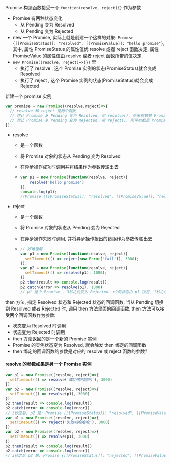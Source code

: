 Promise 构造函数接受一个 `function(resolve, reject){}` 作为参数

- Promise 有两种状态变化
  - 从 Pending 变为 Resolved
  - 从 Pending 变为 Rejected
- new 一个 Promise, 实际上就是创建一个这样的对象: `Promise {[[PromiseStatus]]: "resolved", [[PromiseValue]]: "hello promise"}`, 其中, 属性 PromiseStatus 的属性值优 resolve 或者 reject 函数决定, 属性 PromiseValue 的属性值由 resolve 或者 reject 函数所带的值决定.
- `new Promise((resolve, reject)=>{})` 里
  - 执行了 resolve , 这个 Promise 实例的状态(PromiseStatus)就会变成 Resolved
  - 执行了 reject , 这个 Promise 实例的状态(PromiseStatus)就会变成 Rejected

新建一个 promise 实例

```javascript
var promise = new Promise((resolve,reject)=>{
  // resolve 和 reject 是两个函数
  // 想让 Promise 从 Pending 变为 Resolved, 用 resolve(), 所带参数是 Promise 对象中 PromiseValue 属性的值
  // 想让 Promise 从 Pending 变为 Rejected, 用 reject(), 所带参数是 Promise 对象中 PromiseValue 属性的值
});
```

- resolve 
  - 是一个函数

  - 将 Promise 对象的状态从 Pending 变为 Resolved

  - 在异步操作成功时调用并将结果作为参数传递出去

  - ```javascript
    var p1 = new Promise(function(resolve, reject){
        resolve('hello promise')
    });
    console.log(p1);
    //Promise {[[PromiseStatus]]: "resolved", [[PromiseValue]]: "hello promise"}
    ```
- reject 
  - 是一个函数

  - 将 Promise 对象的状态从 Pending 变为 Rejected 

  - 在异步操作失败时调用, 并将异步操作报出的错误作为参数传递出去

  - ```javascript
    // 好难理解
    var p1 = new Promise(function(resolve, reject){
      setTimeout(() => reject(new Error('fail')), 3000);
    });
    var p2 = new Promise(function(resolve, reject){
      setTimeout(() => resolve(p1), 1000);
    })
    p2.then(result => console.log(result));
    p2.catch(error => resolve(p1), 1000)
    // p1 是个 Promise , 3秒之后变为 Rejected. p2的状态由 p1 决定, 1秒之后, p2 调用 resolved 方法, 但是此时 p1 的状态还没有改变, 因此 p2 的状态也不会改变. 又过了 2 秒, p1 变为 Rejected , p2 也跟着变为 Rejected. 
    ```

then 方法, 指定 Resolved 状态和 Rejected 状态的回调函数,  当从 Pending 切换到 Resolved 或者 Rejected 时, 调用 then 方法里面的回调函数. then 方法可以接受两个回调函数作为参数:

- 状态变为 Resolved 时调用
- 状态变为 Rejected 时调用
- then 方法返回的是一个新的 Promise 实例
- Promise 的实例状态变为 Resolved, 就会触发 then 绑定的回调函数
- then 绑定的回调函数的参数是对应的 resolve 或 reject 函数的参数? 


#### resolve 的参数如果是另一个 Promise 实例

```javascript
var p1 = new Promise((resolve, reject)=>{
  setTimeout(() => resolve('成功啦哈哈哈'), 3000)
})
var p2 = new Promise((resolve, reject)=>{
  setTimeout(() => resolve(p1), 3000)
})
p2.then(result => console.log(result))
p2.catch(error => console.log(error))
// 3秒之后, p2 是: Promise {[[PromiseStatus]]: "resolved", [[PromiseValue]]: "成功啦哈哈哈"}
var p1 = new Promise((resolve, reject)=>{
  setTimeout(() => reject('失败啦哈哈哈'), 3000)
})
var p2 = new Promise((resolve, reject)=>{
  setTimeout(() => resolve(p1), 3000)
})
p2.then(result => console.log(result))
p2.catch(error => console.log(error))
// 3秒之后 p2 是: Promise {[[PromiseStatus]]: "rejected", [[PromiseValue]]: "失败啦哈哈哈"}
```












































